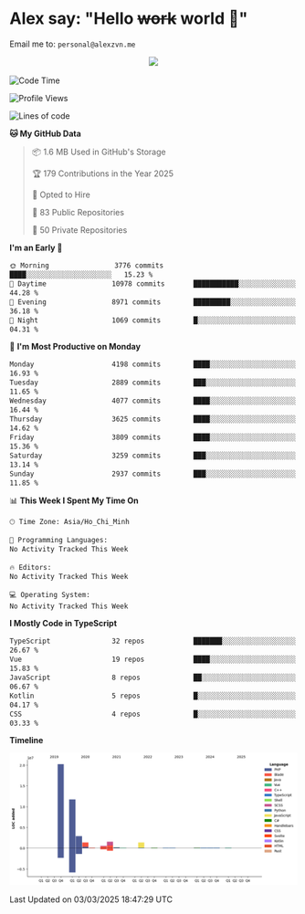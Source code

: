 # Alex say: "Hello ~~work~~ world 🐾"
Email me to: `personal@alexzvn.me`


<p align=center>
  <a href="https://skillicons.dev">
    <img src="https://skillicons.dev/icons?i=ts,js,php,nodejs,bun,vue,nuxt,react,svelte,tauri,laravel,rust,mongodb,docker,electron,redis,rabbitmq,tailwind,git,cloudflare,elysia,mysql,nginx,rollupjs,sentry,ubuntu,yarn,html,css,vite" />
  </a>
</p>

<!--START_SECTION:waka-->
![Code Time](http://img.shields.io/badge/Code%20Time-1%2C066%20hrs%2055%20mins-blue)

![Profile Views](http://img.shields.io/badge/Profile%20Views-1-blue)

![Lines of code](https://img.shields.io/badge/From%20Hello%20World%20I%27ve%20Written-40.7%20million%20lines%20of%20code-blue)

**🐱 My GitHub Data** 

> 📦 1.6 MB Used in GitHub's Storage 
 > 
> 🏆 179 Contributions in the Year 2025
 > 
> 💼 Opted to Hire
 > 
> 📜 83 Public Repositories 
 > 
> 🔑 50 Private Repositories 
 > 
**I'm an Early 🐤** 

```text
🌞 Morning                3776 commits        ████░░░░░░░░░░░░░░░░░░░░░   15.23 % 
🌆 Daytime                10978 commits       ███████████░░░░░░░░░░░░░░   44.28 % 
🌃 Evening                8971 commits        █████████░░░░░░░░░░░░░░░░   36.18 % 
🌙 Night                  1069 commits        █░░░░░░░░░░░░░░░░░░░░░░░░   04.31 % 
```
📅 **I'm Most Productive on Monday** 

```text
Monday                   4198 commits        ████░░░░░░░░░░░░░░░░░░░░░   16.93 % 
Tuesday                  2889 commits        ███░░░░░░░░░░░░░░░░░░░░░░   11.65 % 
Wednesday                4077 commits        ████░░░░░░░░░░░░░░░░░░░░░   16.44 % 
Thursday                 3625 commits        ████░░░░░░░░░░░░░░░░░░░░░   14.62 % 
Friday                   3809 commits        ████░░░░░░░░░░░░░░░░░░░░░   15.36 % 
Saturday                 3259 commits        ███░░░░░░░░░░░░░░░░░░░░░░   13.14 % 
Sunday                   2937 commits        ███░░░░░░░░░░░░░░░░░░░░░░   11.85 % 
```


📊 **This Week I Spent My Time On** 

```text
🕑︎ Time Zone: Asia/Ho_Chi_Minh

💬 Programming Languages: 
No Activity Tracked This Week

🔥 Editors: 
No Activity Tracked This Week

💻 Operating System: 
No Activity Tracked This Week
```

**I Mostly Code in TypeScript** 

```text
TypeScript               32 repos            ███████░░░░░░░░░░░░░░░░░░   26.67 % 
Vue                      19 repos            ████░░░░░░░░░░░░░░░░░░░░░   15.83 % 
JavaScript               8 repos             ██░░░░░░░░░░░░░░░░░░░░░░░   06.67 % 
Kotlin                   5 repos             █░░░░░░░░░░░░░░░░░░░░░░░░   04.17 % 
CSS                      4 repos             █░░░░░░░░░░░░░░░░░░░░░░░░   03.33 % 
```



**Timeline**

![Lines of Code chart](https://raw.githubusercontent.com/alexzvn/alexzvn/main/assets/bar_graph.png)


 Last Updated on 03/03/2025 18:47:29 UTC
<!--END_SECTION:waka-->
